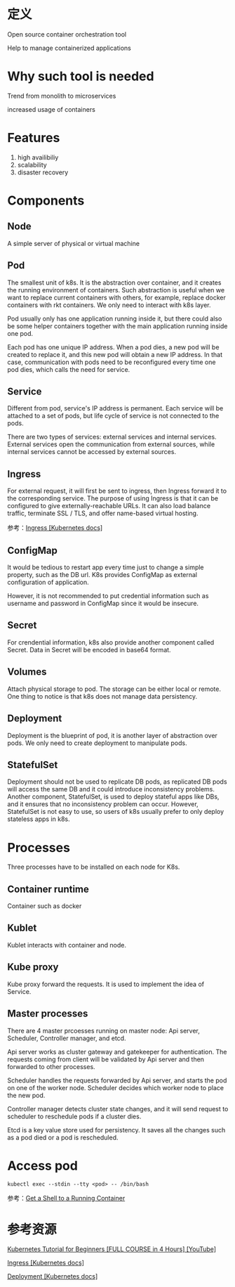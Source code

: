 # 定义

Open source container orchestration tool

Help to manage containerized applications

# Why such tool is needed

Trend from monolith to microservices

increased usage of containers

# Features

1. high availibiliy
2. scalability
3. disaster recovery

# Components

## Node

A simple server of physical or virtual machine

## Pod

The smallest unit of k8s. It is the abstraction over container, and it creates the running environment of containers. Such abstraction
is useful when we want to replace current containers with others, for example, replace docker containers with rkt containers. We only need
to interact with k8s layer.

Pod usually only has one application running inside it, but there could also be some helper containers together with the main application 
running inside one pod.

Each pod has one unique IP address. When a pod dies, a new pod will be created to replace it, and this new pod will obtain a new IP address. 
In that case, communication with pods need to be reconfigured every time one pod dies, which calls the need for service.

## Service

Different from pod, service's IP address is permanent. Each service will be attached to a set of pods, but life cycle of service is not connected 
to the pods.

There are two types of services: external services and internal services. External services open the communication from external sources, 
while internal services cannot be accessed by external sources.

## Ingress

For external request, it will first be sent to ingress, then Ingress forward it to the corresponding service. The purpose of using Ingress is 
that it can be configured to give externally-reachable URLs. It can also load balance traffic, terminate SSL / TLS, and offer 
name-based virtual hosting. 

参考：[Ingress [Kubernetes docs]](https://kubernetes.io/docs/concepts/services-networking/ingress/)

## ConfigMap

It would be tedious to restart app every time just to change a simple property, such as the DB url. K8s provides ConfigMap as external configuration 
of application.

However, it is not recommended to put credential information such as username and password in ConfigMap since it would be insecure.

## Secret

For crendential information, k8s also provide another component called Secret. Data in Secret will be encoded in base64 format.

## Volumes

Attach physical storage to pod. The storage can be either local or remote. One thing to notice is that k8s does not manage data persistency.

## Deployment

Deployment is the blueprint of pod, it is another layer of abstraction over pods. We only need to create deployment to manipulate pods.

## StatefulSet

Deployment should not be used to replicate DB pods, as replicated DB pods will access the same DB and it could introduce inconsistency problems. 
Another component, StatefulSet, is used to deploy stateful apps like DBs, and it ensures that no inconsistency problem can occur. However, StatefulSet 
is not easy to use, so users of k8s usually prefer to only deploy stateless apps in k8s.

# Processes

Three processes have to be installed on each node for K8s.

## Container runtime

Container such as docker

## Kublet

Kublet interacts with container and node.

## Kube proxy

Kube proxy forward the requests. It is used to implement the idea of Service.

## Master processes

There are 4 master prcoesses running on master node: Api server, Scheduler, Controller manager, and etcd.

Api server works as cluster gateway and gatekeeper for authentication. The requests coming from client will be validated by Api server and then 
forwarded to other processes.

Scheduler handles the requests forwarded by Api server, and starts the pod on one of the worker node. Scheduler decides which worker node to place the new 
pod.

Controller manager detects cluster state changes, and it will send request to scheduler to reschedule pods if a cluster dies.

Etcd is a key value store used for persistency. It saves all the changes such as a pod died or a pod is rescheduled.

# Access pod

`kubectl exec --stdin --tty <pod> -- /bin/bash`

参考：[Get a Shell to a Running Container](https://kubernetes.io/docs/tasks/debug-application-cluster/get-shell-running-container/)  

# 参考资源

[Kubernetes Tutorial for Beginners [FULL COURSE in 4 Hours] [YouTube]](https://www.youtube.com/watch?v=X48VuDVv0do)
  
[Ingress [Kubernetes docs]](https://kubernetes.io/docs/concepts/services-networking/ingress/)

[Deployment [Kubernetes docs]](https://kubernetes.io/docs/concepts/workloads/controllers/deployment/)
